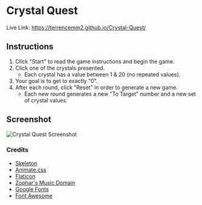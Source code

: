 # Crystal Quest
Live Link: https://terrencemm2.github.io/Crystal-Quest/  
  
## Instructions  
1. Click "Start" to read the game instructions and begin the game.  
2. Click one of the crystals presented.  
   * Each crystal has a value between 1 & 20 (no repeated values).  
3. Your goal is to get to exactly "0".  
4. After each round, click "Reset" in order to generate a new game.  
   * Each new round generates a new "To Target" number and a new set of crystal values.  


## Screenshot
![Crystal Quest Screenshot](../media/crystal-quest-screenshot.png?raw=true)

### Credits
* [Skeleton](http://getskeleton.com/)  
* [Animate.css](https://daneden.github.io/animate.css/)  
* [Flaticon](https://www.flaticon.com/)  
* [Zophar's Music Domain](https://www.zophar.net/music)
* [Google Fonts](https://fonts.google.com/)
* [Font Awesome](https://fontawesome.com/)
